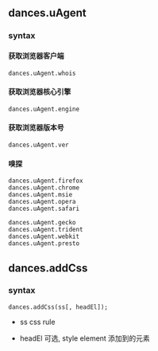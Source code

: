 ## dances.uAgent

### syntax
#### 获取浏览器客户端
	dances.uAgent.whois

#### 获取浏览器核心引擎
	dances.uAgent.engine

#### 获取浏览器版本号
	dances.uAgent.ver

#### 嗅探
	dances.uAgent.firefox
	dances.uAgent.chrome
	dances.uAgent.msie
	dances.uAgent.opera
	dances.uAgent.safari

	dances.uAgent.gecko
	dances.uAgent.trident
	dances.uAgent.webkit
	dances.uAgent.presto

## dances.addCss

### syntax
	dances.addCss(ss[, headEl]);

+ ss
css rule

+ headEl
可选, style element 添加到的元素